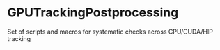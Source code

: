 # GPUTrackingPostprocessing
Set of scripts and macros for systematic checks across CPU/CUDA/HIP tracking
